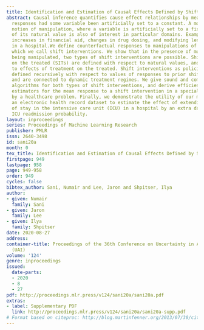 ```yaml
---
title: Identification and Estimation of Causal Effects Defined by Shift Interventions
abstract: Causal inference quantifies cause effect relationships by means of counterfactual
  responses had some variable been artificially set to a constant. A more refined
  notion of manipulation, where a variable is artificially set to a fixed function
  of its natural value is also of interest in particular domains. Examples include
  increases in financial aid, changes in drug dosing, and modifying length of stay
  in a hospital.We define counterfactual responses to manipulations of this type,
  which we call shift interventions. We show that in the presence of multiple variables
  being manipulated, two types of shift interventions are possible. Shift interventions
  on the treated (SITs) are defined with respect to natural values, and are connected
  to effects of treatment on the treated. Shift interventions as policies (SIPs) are
  defined recursively with respect to values of responses to prior shift interventions,
  and are connected to dynamic treatment regimes. We give sound and complete identification
  algorithms for both types of shift interventions, and derive efficient semi-parametric
  estimators for the mean response to a shift intervention in a special case motivated
  by a healthcare problem. Finally, we demonstrate the utility of our method by using
  an electronic health record dataset to estimate the effect of extending the length
  of stay in the intensive care unit (ICU) in a hospital by an extra day on patient
  ICU readmission probability.
layout: inproceedings
series: Proceedings of Machine Learning Research
publisher: PMLR
issn: 2640-3498
id: sani20a
month: 0
tex_title: Identification and Estimation of Causal Effects Defined by Shift Interventions
firstpage: 949
lastpage: 958
page: 949-958
order: 949
cycles: false
bibtex_author: Sani, Numair and Lee, Jaron and Shpitser, Ilya
author:
- given: Numair
  family: Sani
- given: Jaron
  family: Lee
- given: Ilya
  family: Shpitser
date: 2020-08-27
address: 
container-title: Proceedings of the 36th Conference on Uncertainty in Artificial Intelligence
  (UAI)
volume: '124'
genre: inproceedings
issued:
  date-parts:
  - 2020
  - 8
  - 27
pdf: http://proceedings.mlr.press/v124/sani20a/sani20a.pdf
extras:
- label: Supplementary PDF
  link: http://proceedings.mlr.press/v124/sani20a/sani20a-supp.pdf
# Format based on citeproc: http://blog.martinfenner.org/2013/07/30/citeproc-yaml-for-bibliographies/
---
```

